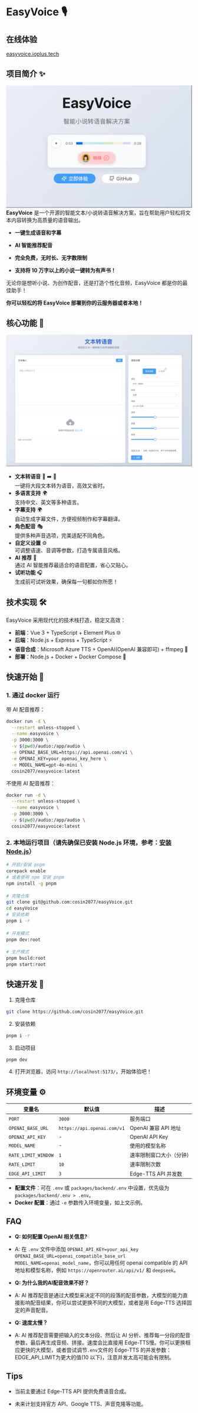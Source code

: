 # EasyVoice 🎙️

## 在线体验

[easyvoice.ioplus.tech](https://easyvoice.ioplus.tech)

## 项目简介 ✨  

![Home](./images/readme.home.png)
**EasyVoice** 是一个开源的智能文本/小说转语音解决方案，旨在帮助用户轻松将文本内容转换为高质量的语音输出。  

- **一键生成语音和字幕**

- **AI 智能推荐配音**

- **完全免费，无时长、无字数限制**

- **支持将 10 万字以上的小说一键转为有声书！**

无论你是想听小说、为创作配音，还是打造个性化音频，EasyVoice 都是你的最佳助手！

**你可以轻松的将 EasyVoice 部署到你的云服务器或者本地！**

## 核心功能 🌟

![generate](./images/readme.generate.png)

- **文本转语音** 📝 ➡️ 🎵  
  一键将大段文本转为语音，高效又省时。
- **多语言支持** 🌍  
  支持中文、英文等多种语言。  
- **字幕支持** 🌍  
  自动生成字幕文件，方便视频制作和字幕翻译。  
- **角色配音** 🎭  
  提供多种声音选项，完美适配不同角色。  
- **自定义设置** ⚙️  
  可调整语速、音调等参数，打造专属语音风格。  
- **AI 推荐** 🧠  
  通过 AI 智能推荐最适合的语音配置，省心又贴心。  
- **试听功能** 🎧  
  生成前可试听效果，确保每一句都如你所愿！  

## 技术实现 🛠️

EasyVoice 采用现代化的技术栈打造，稳定又高效：

- **前端**：Vue 3 + TypeScript + Element Plus 🌐  
- **后端**：Node.js + Express + TypeScript ⚡  
- **语音合成**：Microsoft Azure TTS + OpenAI(OpenAI 兼容即可) + ffmpeg 🎤  
- **部署**：Node.js + Docker + Docker Compose 🐳  

## 快速开始 🚀

### 1. 通过 docker 运行

带 AI 配音推荐：

```bash
docker run -d \
  --restart unless-stopped \
  --name easyvoice \
  -p 3000:3000 \
  -v $(pwd)/audio:/app/audio \
  -e OPENAI_BASE_URL=https://api.openai.com/v1 \
  -e OPENAI_KEY=your_openai_key_here \
  -e MODEL_NAME=gpt-4o-mini \
  cosin2077/easyvoice:latest
```

不使用 AI 配音推荐：

```bash
docker run -d \
  --restart unless-stopped \
  --name easyvoice \
  -p 3000:3000 \
  -v $(pwd)/audio:/app/audio \
  cosin2077/easyvoice:latest

```

### 2. 本地运行项目（请先确保已安装 Node.js 环境，参考：[安装 Node.js](https://zhuanlan.zhihu.com/p/442215189)）

```bash
# 开启/安装 pnpm
corepack enable
# 或者使用 npm 安装 pnpm
npm install -g pnpm

# 克隆仓库
git clone git@github.com:cosin2077/easyVoice.git
cd easyVoice
# 安装依赖
pnpm i -r

# 开发模式
pnpm dev:root

# 生产模式
pnpm build:root
pnpm start:root
```

## 快速开发 🚀

1. 克隆仓库

```bash
git clone https://github.com/cosin2077/easyVoice.git
```

2. 安装依赖

```bash
pnpm i -r
```

3. 启动项目

```bash
pnpm dev
```

4. 打开浏览器，访问 `http://localhost:5173/`，开始体验吧！

## 环境变量 ⚙️

| 变量名              | 默认值                         | 描述                          |
|--------------------|-------------------------------|------------------------------|
| `PORT`             | `3000`                        | 服务端口                      |
| `OPENAI_BASE_URL`  | `https://api.openai.com/v1`   | OpenAI 兼容 API 地址          |
| `OPENAI_API_KEY`   | -                             | OpenAI API Key               |
| `MODEL_NAME`       | -                             | 使用的模型名称                 |
| `RATE_LIMIT_WINDOW`| `1`                           | 速率限制窗口大小（分钟）         |
| `RATE_LIMIT`       | `10`                          | 速率限制次数                   |
| `EDGE_API_LIMIT`   | `3`                           | Edge-TTS API 并发数           |

- **配置文件**：可在 `.env` 或 `packages/backend/.env` 中设置，优先级为 `packages/backend/.env > .env`。  
- **Docker 配置**：通过 `-e` 参数传入环境变量，如上文示例。

## FAQ

- **Q: 如何配置 OpenAI 相关信息?**
- A: 在 `.env` 文件中添加 `OPENAI_API_KEY=your_api_key` `OPENAI_BASE_URL=openai_compatible_base_url` `MODEL_NAME=openai_model_name`，你可以用任何 openai compatible 的 API 地址和模型名称，例如 `https://openrouter.ai/api/v1/` 和 `deepseek`。

- **Q: 为什么我的AI配音效果不好？**
- A: AI 推荐配音是通过大模型来决定不同的段落的配音参数，大模型的能力直接影响配音结果，你可以尝试更换不同的大模型，或者是用 Edge-TTS 选择固定的声音配音。

- **Q: 速度太慢？**
- A: AI 推荐配音需要把输入的文本分段、然后让 AI 分析、推荐每一分段的配音参数，最后再生成音频、拼接。速度会比直接用 Edge-TTS慢。你可以更换相应更快的大模型，或者尝试调节`.env`文件的 Edge-TTS 的并发参数：EDGE_API_LIMIT为更大的值(10 以下)，注意并发太高可能会有限制。

## Tips

- 当前主要通过 Edge-TTS API 提供免费语音合成。  

- 未来计划支持官方 API、Google TTS、声音克隆等功能。
